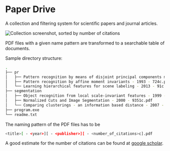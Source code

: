 Paper Drive
===========

A collection and filtering system for scientific papers and journal articles.

![Collection screenshot, sorted by number of citations](http://picload.org/image/calgpgd/paper-drive-sc.png)

PDF files with a given name pattern are transformed to a searchable table of documents.<br/>

Sample directory structure:
```bash
.
├── pr
│   ├── Pattern recognition by means of disjoint principal components models - 1976 - 909c.pdf
│   ├── Pattern recognition by affine moment invariants - 1993 - 724c.pdf
│   └── Learning hierarchical features for scene labeling - 2013 - 91c.pdf
├── segmentation
│   ├── Object recognition from local scale-invariant features - 1999 - IEEE - 8369c.pdf
│   ├── Normalized Cuts and Image Segmentation - 2000 - 9351c.pdf
│   └── Comparing clusterings - an information based distance - 2007 - 510c.pdf
├── program.exe
└── readme.txt
```

The naming pattern of the PDF files has to be
```bash
<title>[ - <year>][ - <publisher>][ - <number_of_citations>c].pdf
```

A good estimate for the number of citations can be found at [google scholar](http://scholar.google.com/).
